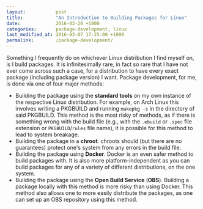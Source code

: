 ```yaml
---
layout:           post
title:            "An Introduction to Building Packages for Linux"
date:             2016-03-20 +1000
categories:       package-development, linux
last_modified_at: 2016-03-07 17:25:00 +1000
permalink:        /package-development/
---
```


Something I frequently do on whichever Linux distribution I find myself on, is I build packages. It is infinitesimally rare, in fact so rare that I have not ever come across such a case, for a distribution to have every exact package (including package version) I want. Package development, for me, is done via one of four major methods:

* Building the package using the **standard tools** on my own instance of the respective Linux distribution. For example, on Arch Linux this involves writing a PKGBUILD and running `makepkg -s` in the directory of said PKGBUILD. This method is the most risky of methods, as if there is something wrong with the build file (e.g., with the `.ebuild` or `.spec` file extension or `PKGBUILD`/`rules` file name), it is possible for this method to lead to system breakage.
* Building the package in a **chroot**. chroots should (but there are no guarantees) protect one's system from any errors in the build file.
* Building the package using **Docker**. Docker is an even safer method to build packages with. It is also more platform-independent as you can build packages for any of a variety of different distributions, on the one system.
* Building the package using the **Open Build Service** (**OBS**). Building a package locally with this method is more risky than using Docker. This method also allows one to more easily distribute the packages, as one can set up an OBS repository using this method.
